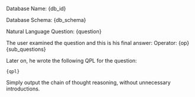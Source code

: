 Database Name: {db_id}

Database Schema:
{db_schema}

Natural Language Question: {question}

The user examined the question and this is his final answer:
Operator: {op}
{sub_questions}

Later on, he wrote the following QPL for the question:
```qpl
{qpl}
```

Simply output the chain of thought reasoning, without unnecessary introductions.